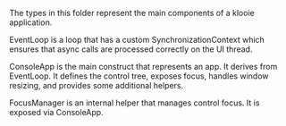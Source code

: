 ﻿The types in this folder represent the main components of a klooie application.

EventLoop is a loop that has a custom SynchronizationContext which ensures that async calls are processed correctly on the UI thread.

ConsoleApp is the main construct that represents an app. It derives from EventLoop. It defines the control tree, exposes focus, handles window resizing, and provides some additional helpers.

FocusManager is an internal helper that manages control focus. It is exposed via ConsoleApp.